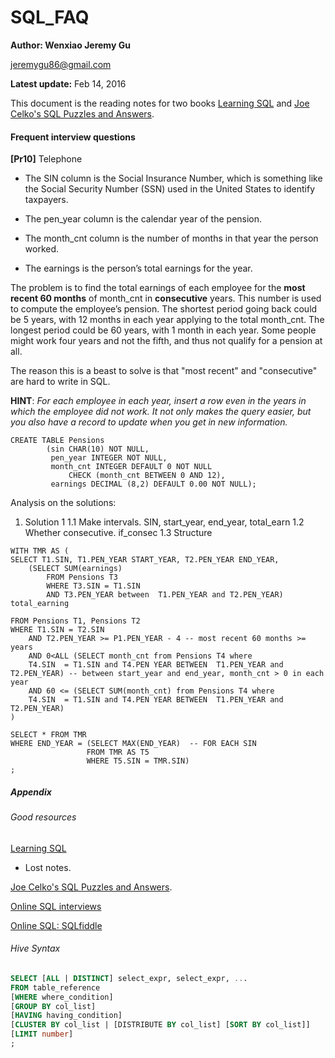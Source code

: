 # SQL_FAQ

 **Author: Wenxiao Jeremy Gu** 

 <jeremygu86@gmail.com>

 **Latest update:** Feb 14, 2016

This document is the reading notes for two books [Learning SQL](http://www.amazon.com/Learning-SQL-Alan-Beaulieu/dp/0596520832/ref=sr_1_1?s=books&ie=UTF8&qid=1455490909&sr=1-1&keywords=Learning+sql) and [Joe Celko's SQL Puzzles and Answers](http://www.amazon.com/Puzzles-Answers-Kaufmann-Management-Systems/dp/0123735963/ref=sr_1_1?s=books&ie=UTF8&qid=1455490957&sr=1-1&keywords=SQL+Puzzle).

#### Frequent interview questions

**[Pr10]** Telephone 

- The SIN column is the Social Insurance Number, which is something like the Social Security Number (SSN) used in the United States to identify taxpayers. 

- The pen_year column is the calendar year of the pension.

- The month_cnt column is the number of months in that year the person worked.

- The earnings is the person’s total earnings for the year.

The problem is to find the total earnings of each employee for the **most recent 60 months** of month_cnt in **consecutive** years. This number is used to compute the employee’s pension. The shortest period going back could be 5 years, with 12 months in each year applying to the total month_cnt. The longest period could be 60 years, with 1 month in each year. Some people might work four years and not the fifth, and thus not qualify for a pension at all.

The reason this is a beast to solve is that "most recent" and "consecutive" are hard to write in SQL.

**HINT**: _For each employee in each year, insert a row even in the years in which the employee did not work. It not only makes the query easier, but you also have a record to update when you get in new information._


```
CREATE TABLE Pensions
        (sin CHAR(10) NOT NULL,
         pen_year INTEGER NOT NULL,
         month_cnt INTEGER DEFAULT 0 NOT NULL
             CHECK (month_cnt BETWEEN 0 AND 12),
         earnings DECIMAL (8,2) DEFAULT 0.00 NOT NULL);
```

Analysis on the solutions:

1. Solution 1
  1.1 Make intervals. SIN, start_year, end_year, total_earn 
  1.2 Whether consecutive. if_consec
  1.3 Structure

```
WITH TMR AS (
SELECT T1.SIN, T1.PEN_YEAR START_YEAR, T2.PEN_YEAR END_YEAR,
	(SELECT SUM(earnings) 
		FROM Pensions T3
		WHERE T3.SIN = T1.SIN
		AND T3.PEN_YEAR between  T1.PEN_YEAR and T2.PEN_YEAR) total_earning

FROM Pensions T1, Pensions T2
WHERE T1.SIN = T2.SIN
	AND T2.PEN_YEAR >= P1.PEN_YEAR - 4 -- most recent 60 months >= years 
	AND 0<ALL (SELECT month_cnt from Pensions T4 where
	T4.SIN  = T1.SIN and T4.PEN YEAR BETWEEN  T1.PEN_YEAR and T2.PEN_YEAR) -- between start_year and end_year, month_cnt > 0 in each year
	AND 60 <= (SELECT SUM(month_cnt) from Pensions T4 where
	T4.SIN  = T1.SIN and T4.PEN YEAR BETWEEN  T1.PEN_YEAR and T2.PEN_YEAR)
)

SELECT * FROM TMR
WHERE END_YEAR = (SELECT MAX(END_YEAR)  -- FOR EACH SIN
				 FROM TMR AS T5 
				 WHERE T5.SIN = TMR.SIN)
;
```


##### Appendix 

###### Good resources

[Learning SQL](http://www.amazon.com/Learning-SQL-Alan-Beaulieu/dp/0596520832/ref=sr_1_1?s=books&ie=UTF8&qid=1455490909&sr=1-1&keywords=Learning+sql)

- Lost notes.

[Joe Celko's SQL Puzzles and Answers](http://www.amazon.com/Puzzles-Answers-Kaufmann-Management-Systems/dp/0123735963/ref=sr_1_1?s=books&ie=UTF8&qid=1455490957&sr=1-1&keywords=SQL+Puzzle).

[Online SQL interviews](http://www.toptal.com/sql/interview-questions)

[Online SQL: SQLfiddle](http://sqlfiddle.com/)

###### Hive Syntax

```sql
SELECT [ALL | DISTINCT] select_expr, select_expr, ...
FROM table_reference
[WHERE where_condition]
[GROUP BY col_list]
[HAVING having_condition]
[CLUSTER BY col_list | [DISTRIBUTE BY col_list] [SORT BY col_list]]
[LIMIT number]
;
```